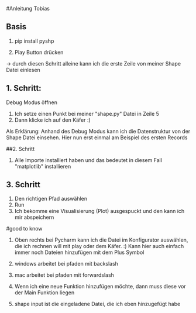 #Anleitung Tobias 

## Basis

1. pip install pyshp

2. Play Button drücken 

-> durch diesen Schritt alleine kann ich die erste Zeile von meiner Shape Datei einlesen 

## 1. Schritt: 

Debug Modus öffnen 

1. Ich setze einen Punkt bei meiner "shape.py" Datei in Zeile 5 
2. Dann klicke ich auf den Käfer :) 

Als Erklärung: Anhand des Debug Modus kann ich die Datenstruktur von der Shape Datei einsehen. Hier nun erst einmal am Beispiel des ersten Records


##2. Schritt 
1. Alle Importe installiert haben und das bedeutet in diesem Fall "matplotlib" installieren 

## 3. Schritt
1. Den richtigen Pfad auswählen 
2. Run 
3. Ich bekomme eine Visualisierung (Plot) ausgespuckt und den kann ich mir abspeichern 


#good to know

1. Oben rechts bei Pycharm kann ich die Datei im Konfigurator auswählen, die ich rechnen will mit play oder dem Käfer. :) Kann hier auch einfach immer noch Dateien hinzufügen mit dem Plus Symbol 

2. windows arbeitet bei pfaden mit backslash

3. mac arbeitet bei pfaden mit forwardslash
4. Wenn ich eine neue Funktion hinzufügen möchte, dann muss diese vor der Main Funktion liegen
5. shape input ist die eingeladene Datei, die ich eben hinzugefügt habe